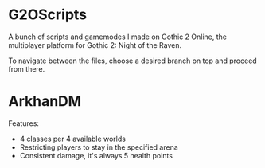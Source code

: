 # G2OScripts
A bunch of scripts and gamemodes I made on Gothic 2 Online, the multiplayer platform for Gothic 2: Night of the Raven.

To navigate between the files, choose a desired branch on top and proceed from there.

# ArkhanDM
Features:
- 4 classes per 4 available worlds
- Restricting players to stay in the specified arena
- Consistent damage, it's always 5 health points